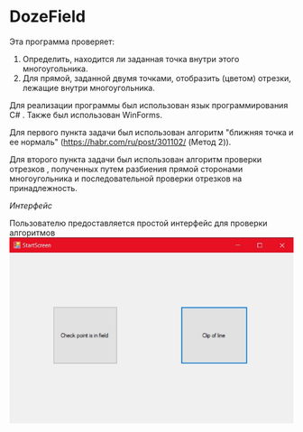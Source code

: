 # DozeField

Эта программа проверяет:  
1. Определить, находится ли заданная точка внутри этого многоугольника.
2. Для прямой, заданной двумя точками, отобразить (цветом) отрезки, лежащие внутри многоугольника.


Для реализации программы был использован язык программирования C# . Также был использован WinForms.

Для первого пункта задачи был использован алгоритм "ближняя точка и ее нормаль" (https://habr.com/ru/post/301102/ (Метод 2)). 

Для второго пункта задачи был использован алгоритм проверки отрезков , полученных путем разбиения прямой сторонами многоугольника и последовательной проверки отрезков на принадлежность.

*Интерфейс*

Пользователю предоставляется простой интерфейс для проверки алгоритмов
![](ShowInterface/StartWindow.jpg)
